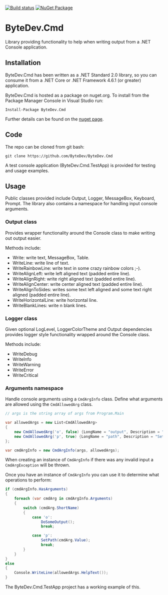 ﻿[![Build status](https://ci.appveyor.com/api/projects/status/github/bytedev/ByteDev.Cmd?branch=master&svg=true)](https://ci.appveyor.com/project/bytedev/ByteDev-Cmd/branch/master)
[![NuGet Package](https://img.shields.io/nuget/v/ByteDev.Cmd.svg)](https://www.nuget.org/packages/ByteDev.Cmd)

# ByteDev.Cmd

Library providing functionality to help when writing output from a .NET Console application.

## Installation

ByteDev.Cmd has been written as a .NET Standard 2.0 library, so you can consume it from a .NET Core or .NET Framework 4.6.1 (or greater) application.

ByteDev.Cmd is hosted as a package on nuget.org.  To install from the Package Manager Console in Visual Studio run:

`Install-Package ByteDev.Cmd`

Further details can be found on the [nuget page](https://www.nuget.org/packages/ByteDev.Cmd/).

## Code

The repo can be cloned from git bash:

`git clone https://github.com/ByteDev/ByteDev.Cmd`

A test console application (ByteDev.Cmd.TestApp) is provided for testing and usage examples.

## Usage

Public classes provided include Output, Logger, MessageBox, Keyboard, Prompt.  The library also contains a namespace for handling input console arguments.

### Output class

Provides wrapper functionality around the Console class to make writing out output easier.

Methods include:
- Write: write text, MessageBox, Table.
- WriteLine: write line of text.
- WriteRainbowLine: write text in some crazy rainbow colors ;-).
- WriteAlignLeft: write left aligned text (padded entire line).
- WriteAlignRight: write right aligned text (padded entire line).
- WriteAlignCenter: write center aligned text (padded entire line).
- WriteAlignToSides: writes some text left aligned and some text right aligned (padded entire line).
- WriteHorizontalLine: write horizontal line.
- WriteBlankLines: write n blank lines.

### Logger class

Given optional LogLevel, LoggerColorTheme and Output dependencies provides logger style functionality wrapped around the Console class.

Methods include:
- WriteDebug
- WriteInfo
- WriteWarning
- WriteError
- WriteCritical

### Arguments namespace

Handle console arguments using a `CmdArgInfo` class.  Define what arguments are allowed using the `CmdAllowedArg` class.

```csharp
// args is the string array of args from Program.Main

var allowedArgs = new List<CmdAllowedArg>
{
    new CmdAllowedArg('o', false) {LongName = "output", Description = "Output something"},
    new CmdAllowedArg('p', true) {LongName = "path", Description = "Set a path"}
};

var cmdArgInfo = new CmdArgInfo(args, allowedArgs);
```

When creating an instance of `CmdArgInfo` if there was any invalid input a `CmdArgException` will be thrown.

Once you have an instance of `CmdArgInfo` you can use it to determine what operations to perform:

```csharp
if (cmdArgInfo.HasArguments)
{
    foreach (var cmdArg in cmdArgInfo.Arguments)
    {
        switch (cmdArg.ShortName)
        {
            case 'o':
                DoSomeOutput();
                break;

            case 'p':
                SetPath(cmdArg.Value);
                break;
        }
    }
}
else
{
    Console.WriteLine(allowedArgs.HelpText());
}
```

The ByteDev.Cmd.TestApp project has a working example of this.
